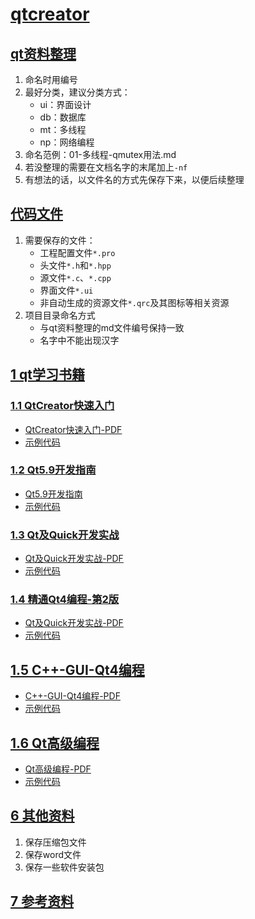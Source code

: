 # [qtcreator](./)   
## [qt资料整理](./02-qt-study)    
1. 命名时用编号   
2. 最好分类，建议分类方式：   
	- ui：界面设计   
	- db：数据库   
	- mt：多线程   
	- np：网络编程  
3. 命名范例：01-多线程-qmutex用法.md  
4. 若没整理的需要在文档名字的末尾加上`-nf`  
5. 有想法的话，以文件名的方式先保存下来，以便后续整理   

## [代码文件](./03-qt-study-code)   
1. 需要保存的文件：   
	- 工程配置文件`*.pro`   
	- 头文件`*.h`和`*.hpp`    
	- 源文件`*.c`、`*.cpp`  
	- 界面文件`*.ui`     
	- 非自动生成的资源文件`*.qrc`及其图标等相关资源   
2. 项目目录命名方式    
	- 与qt资料整理的md文件编号保持一致   
	- 名字中不能出现汉字     


## [1 qt学习书籍](./01-qtcreator-book)    
### [1.1 QtCreator快速入门](./01-qtcreator-book/01-Qt-creator-quick-start)   
- [QtCreator快速入门-PDF](./01-qtcreator-book/01-Qt-creator-quick-start/QtCreator快速入门-第三版.pdf)   
- [示例代码](./01-Qt-creator-quick-start/src)  

### [1.2 Qt5.9开发指南](./01-qtcreator-book/02-qt5-9CPP-developer's-guide)    
- [Qt5.9开发指南](./01-qtcreator-book/02-qt5-9CPP-developer's-guide/qt5-CPP开发指南.md)   
- [示例代码](./01-qtcreator-book/02-qt5-9CPP-developer's-guide/src)  

### [1.3 Qt及Quick开发实战](./01-qtcreator-book/03-Qt-quick-develop-practice)  
- [Qt及Quick开发实战-PDF](./01-qtcreator-book/03-Qt-quick-develop-practice/Qt及Quick开发实战-big.pdf)     
- [示例代码](./01-qtcreator-book/03-Qt-quick-develop-practice/src)   

### [1.4 精通Qt4编程-第2版](./01-qtcreator-book/04-Proficient-in-QT4-V2)  
- [Qt及Quick开发实战-PDF](./01-qtcreator-book/04-Proficient-in-QT4-V2/精通Qt4编程-第2版.pdf)     
- [示例代码](./01-qtcreator-book/04-Proficient-in-QT4-V2/src)   

## [1.5 C++-GUI-Qt4编程](./01-qtcreator-book/04-C++-GUI-Qt4)   
- [C++-GUI-Qt4编程-PDF](./01-qtcreator-book/05-C++-GUI-Qt4/C++GUI-Qt4编程-第二版.pdf)   
- [示例代码](./01-qtcreator-book/05-C++-GUI-Qt4/src)        

## [1.6 Qt高级编程](./01-qtcreator-book/06-QT-advanced-programming)   
- [Qt高级编程-PDF](./01-qtcreator-book/06-QT-advanced-programming/Qt高级编程.pdf)   
- [示例代码](./01-qtcreator-book/06-QT-advanced-programming/src)       



## [6 其他资料](./10-others)  
1. 保存压缩包文件   
2. 保存word文件   
3. 保存一些软件安装包  



## [7 参考资料](https://blog.csdn.net/net_syc/article/details/80236963)    

 

